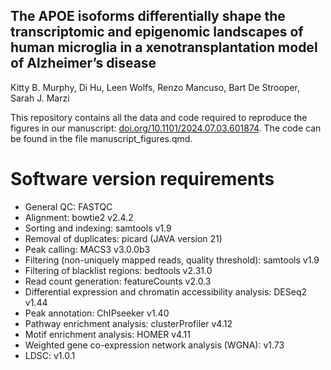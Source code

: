 ## The APOE isoforms differentially shape the transcriptomic and epigenomic landscapes of human microglia in a xenotransplantation model of Alzheimer’s disease   

Kitty B. Murphy, Di Hu, Leen Wolfs, Renzo Mancuso, Bart De Strooper, Sarah J. Marzi

This repository contains all the data and code required to reproduce the figures in our manuscript: [doi.org/10.1101/2024.07.03.601874](doi.org/10.1101/2024.07.03.601874). The code can be found in the file manuscript_figures.qmd.

# Software version requirements
- General QC: FASTQC 
- Alignment: bowtie2 v2.4.2
- Sorting and indexing: samtools v1.9
- Removal of duplicates: picard (JAVA version 21)
- Peak calling: MACS3 v3.0.0b3
- Filtering (non-uniquely mapped reads, quality threshold): samtools v1.9
- Filtering of blacklist regions: bedtools v2.31.0
- Read count generation: featureCounts v2.0.3
- Differential expression and chromatin accessibility analysis: DESeq2 v1.44
- Peak annotation: ChIPseeker v1.40 
- Pathway enrichment analysis: clusterProfiler v4.12
- Motif enrichment analysis: HOMER v4.11 
- Weighted gene co-expression network analysis (WGNA): v1.73
- LDSC: v1.0.1

